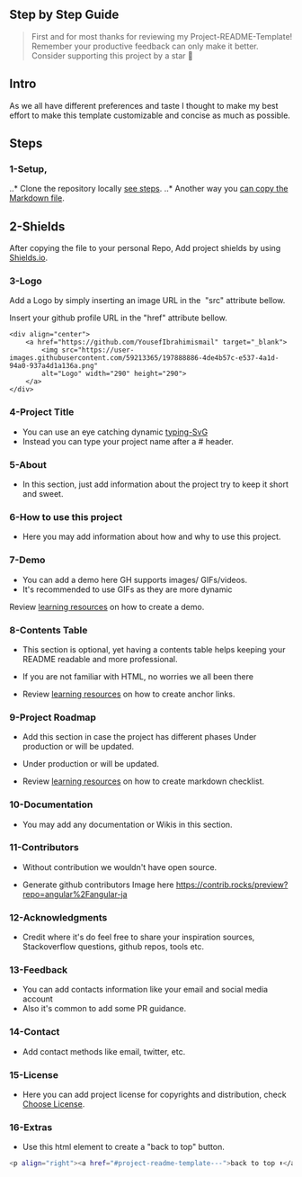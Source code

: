 ## Step by Step Guide
> First and for most thanks for reviewing my Project-README-Template! 
Remember your productive feedback can only make it better. 
Consider supporting this project by a star 💛

## Intro
As we all have different preferences and taste I thought to make my best effort to make this template customizable and concise as much as possible.

## Steps
### 1-Setup, 

..* Clone the repository locally [see steps](../README.md/#how-to-use-this-project).
..* Another way you [can copy the Markdown file](../Templates/markdown-only.md).

## 2-Shields
After copying the file to your personal Repo, Add project shields by using [Shields.io](https://shields.io/).

### 3-Logo 
Add a Logo by simply inserting an image URL in the <img> "src" attribute bellow.

Insert your github profile URL in the <a> "href" attribute bellow.

```
<div align="center">
    <a href="https://github.com/YousefIbrahimismail" target="_blank">
        <img src="https://user-images.githubusercontent.com/59213365/197888886-4de4b57c-e537-4a1d-94a0-937a4d1a136a.png" 
        alt="Logo" width="290" height="290">
    </a>
</div>
```
### 4-Project Title
- You can use an eye catching dynamic [typing-SvG](https://readme-typing-svg.demolab.com/demo/)
- Instead you can type your project name after a # header.

### 5-About
- In this section, just add information about the project try to keep it short and sweet.

### 6-How to use this project
- Here you may add information about how and why to use this project.

### 7-Demo
- You can add a demo here GH supports images/ GIFs/videos.
- It's recommended to use GIFs as they are more dynamic

Review [learning resources](../Learning_Resources/README.md#demo) on how to create a demo.

### 8-Contents Table
- This section is optional, yet having a contents table helps keeping your README readable and more professional.

- If you are not familiar with HTML, no worries we all been there 
- Review [learning resources](../Learning_Resources/README.md#contents-table) on how to create anchor links.

### 9-Project Roadmap
- Add this section in case the project has different phases Under production or will be updated.

- Under production or will be updated.
- Review [learning resources](../Learning_Resources/README.md#project-roadmap) on how to create markdown checklist.

### 10-Documentation
- You may add any documentation or Wikis in this section.

### 11-Contributors
- Without contribution we wouldn't have open source.

- Generate github contributors Image here https://contrib.rocks/preview?repo=angular%2Fangular-ja

### 12-Acknowledgments
- Credit where it's do feel free to share your inspiration sources, Stackoverflow questions, github repos, tools etc.

### 13-Feedback
- You can add contacts information like your email and social media account 
- Also it's common to add some PR guidance.

### 14-Contact
- Add contact methods like email, twitter, etc.

### 15-License
- Here you can add project license for copyrights and distribution, check [Choose License](https://choosealicense.com/).

### 16-Extras
- Use this html element to create a "back to top" button.
```bash
<p align="right"><a href="#project-readme-template---">back to top ⬆️</a></p>
```